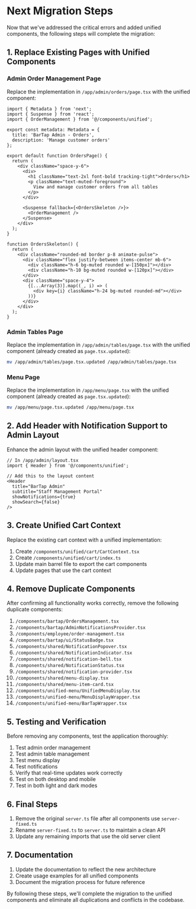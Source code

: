 # Next Migration Steps

Now that we've addressed the critical errors and added unified components, the following steps will complete the migration:

## 1. Replace Existing Pages with Unified Components

### Admin Order Management Page

Replace the implementation in `/app/admin/orders/page.tsx` with the unified component:

```tsx
import { Metadata } from 'next';
import { Suspense } from 'react';
import { OrderManagement } from '@/components/unified';

export const metadata: Metadata = {
  title: 'BarTap Admin - Orders',
  description: 'Manage customer orders'
};

export default function OrdersPage() {
  return (
    <div className="space-y-6">
      <div>
        <h1 className="text-2xl font-bold tracking-tight">Orders</h1>
        <p className="text-muted-foreground">
          View and manage customer orders from all tables
        </p>
      </div>
      
      <Suspense fallback={<OrdersSkeleton />}>
        <OrderManagement />
      </Suspense>
    </div>
  );
}

function OrdersSkeleton() {
  return (
    <div className="rounded-md border p-8 animate-pulse">
      <div className="flex justify-between items-center mb-6">
        <div className="h-6 bg-muted rounded w-[150px]"></div>
        <div className="h-10 bg-muted rounded w-[120px]"></div>
      </div>
      <div className="space-y-4">
        {[...Array(3)].map((_, i) => (
          <div key={i} className="h-24 bg-muted rounded-md"></div>
        ))}
      </div>
    </div>
  );
}
```

### Admin Tables Page

Replace the implementation in `/app/admin/tables/page.tsx` with the unified component (already created as `page.tsx.updated`):

```bash
mv /app/admin/tables/page.tsx.updated /app/admin/tables/page.tsx
```

### Menu Page 

Replace the implementation in `/app/menu/page.tsx` with the unified component (already created as `page.tsx.updated`):

```bash
mv /app/menu/page.tsx.updated /app/menu/page.tsx
```

## 2. Add Header with Notification Support to Admin Layout

Enhance the admin layout with the unified header component:

```tsx
// In /app/admin/layout.tsx
import { Header } from '@/components/unified';

// Add this to the layout content
<Header 
  title="BarTap Admin" 
  subtitle="Staff Management Portal" 
  showNotifications={true}
  showSearch={false}
/>
```

## 3. Create Unified Cart Context

Replace the existing cart context with a unified implementation:

1. Create `/components/unified/cart/CartContext.tsx`
2. Create `/components/unified/cart/index.ts`
3. Update main barrel file to export the cart components
4. Update pages that use the cart context

## 4. Remove Duplicate Components

After confirming all functionality works correctly, remove the following duplicate components:

1. `/components/bartap/OrdersManagement.tsx`
2. `/components/bartap/AdminNotificationsProvider.tsx`
3. `/components/employee/order-management.tsx`
4. `/components/bartap/ui/StatusBadge.tsx`
5. `/components/shared/NotificationPopover.tsx`
6. `/components/shared/NotificationIndicator.tsx`
7. `/components/shared/notification-bell.tsx`
8. `/components/shared/NotificationStatus.tsx`
9. `/components/shared/notification-provider.tsx`
10. `/components/shared/menu-display.tsx`
11. `/components/shared/menu-item-card.tsx`
12. `/components/unified-menu/UnifiedMenuDisplay.tsx`
13. `/components/unified-menu/MenuDisplayWrapper.tsx`
14. `/components/unified-menu/BarTapWrapper.tsx`

## 5. Testing and Verification

Before removing any components, test the application thoroughly:

1. Test admin order management
2. Test admin table management
3. Test menu display
4. Test notifications
5. Verify that real-time updates work correctly
6. Test on both desktop and mobile
7. Test in both light and dark modes

## 6. Final Steps

1. Remove the original `server.ts` file after all components use `server-fixed.ts`
2. Rename `server-fixed.ts` to `server.ts` to maintain a clean API
3. Update any remaining imports that use the old server client

## 7. Documentation

1. Update the documentation to reflect the new architecture
2. Create usage examples for all unified components
3. Document the migration process for future reference

By following these steps, we'll complete the migration to the unified components and eliminate all duplications and conflicts in the codebase.
